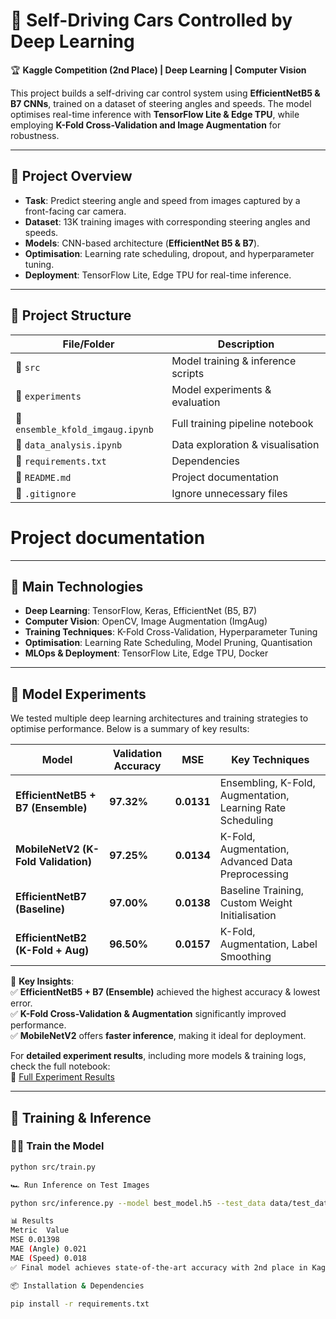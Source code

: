 # 🚗 Self-Driving Cars Controlled by Deep Learning  

🏆 **Kaggle Competition (2nd Place) | Deep Learning | Computer Vision**  

This project builds a self-driving car control system using **EfficientNetB5 & B7 CNNs**, trained on a dataset of steering angles and speeds. The model optimises real-time inference with **TensorFlow Lite & Edge TPU**, while employing **K-Fold Cross-Validation and Image Augmentation** for robustness.

---

## 📌 **Project Overview**
- **Task**: Predict steering angle and speed from images captured by a front-facing car camera.
- **Dataset**: 13K training images with corresponding steering angles and speeds.
- **Models**: CNN-based architecture (**EfficientNet B5 & B7**).
- **Optimisation**: Learning rate scheduling, dropout, and hyperparameter tuning.
- **Deployment**: TensorFlow Lite, Edge TPU for real-time inference.

---


## 📂 Project Structure

| File/Folder                      | Description |
|----------------------------------|--------------------------------------------------|
| 📂 `src`                         | Model training & inference scripts |
| 📂 `experiments`                 | Model experiments & evaluation |
| 📄 `ensemble_kfold_imgaug.ipynb` | Full training pipeline notebook |
| 📄 `data_analysis.ipynb`         | Data exploration & visualisation |
| 📄 `requirements.txt`            | Dependencies |
| 📄 `README.md`                   | Project documentation |
| 📄 `.gitignore`                  | Ignore unnecessary files |






# Project documentation
---

## 🚀 **Main Technologies**
- **Deep Learning**: TensorFlow, Keras, EfficientNet (B5, B7)
- **Computer Vision**: OpenCV, Image Augmentation (ImgAug)
- **Training Techniques**: K-Fold Cross-Validation, Hyperparameter Tuning
- **Optimisation**: Learning Rate Scheduling, Model Pruning, Quantisation
- **MLOps & Deployment**: TensorFlow Lite, Edge TPU, Docker

---
## 🔬 Model Experiments  

We tested multiple deep learning architectures and training strategies to optimise performance. Below is a summary of key results:  

| Model                     | Validation Accuracy | MSE  | Key Techniques |
|---------------------------|--------------------|------|---------------|
| **EfficientNetB5 + B7 (Ensemble)** | **97.32%** | **0.0131** | Ensembling, K-Fold, Augmentation, Learning Rate Scheduling |
| **MobileNetV2 (K-Fold Validation)** | **97.25%** | **0.0134** | K-Fold, Augmentation, Advanced Data Preprocessing |
| **EfficientNetB7 (Baseline)** | **97.00%** | **0.0138** | Baseline Training, Custom Weight Initialisation |
| **EfficientNetB2 (K-Fold + Aug)** | **96.50%** | **0.0157** | K-Fold, Augmentation, Label Smoothing |

📌 **Key Insights**:  
✅ **EfficientNetB5 + B7 (Ensemble)** achieved the highest accuracy & lowest error.  
✅ **K-Fold Cross-Validation & Augmentation** significantly improved performance.  
✅ **MobileNetV2** offers **faster inference**, making it ideal for deployment.  

For **detailed experiment results**, including more models & training logs, check the full notebook:  
📄 [Full Experiment Results](./experiments.ipynb)



---

## 🔧 **Training & Inference**
### 🏋️‍♂️ **Train the Model**
```bash
python src/train.py

🏎 Run Inference on Test Images

python src/inference.py --model best_model.h5 --test_data data/test_data/

📊 Results
Metric	Value
MSE	0.01398
MAE (Angle)	0.021
MAE (Speed)	0.018
✅ Final model achieves state-of-the-art accuracy with 2nd place in Kaggle competition!

📦 Installation & Dependencies

pip install -r requirements.txt


